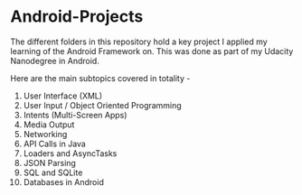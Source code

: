 # Android-Projects

The different folders in this repository hold a key project I applied my learning of the Android Framework on. 
This was done as part of my Udacity Nanodegree in Android.

Here are the main subtopics covered in totality -

1. User Interface (XML)
2. User Input / Object Oriented Programming
3. Intents (Multi-Screen Apps)
4. Media Output
5. Networking
6. API Calls in Java
7. Loaders and AsyncTasks
8. JSON Parsing
9. SQL and SQLite
10. Databases in Android
